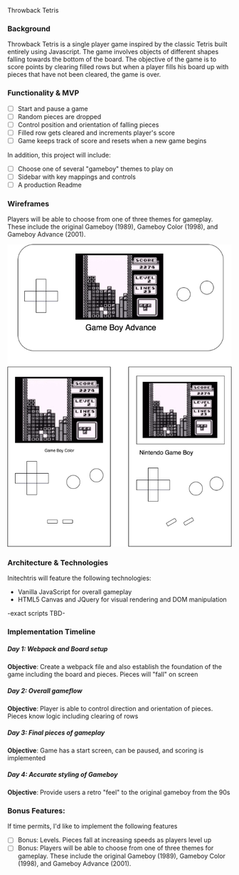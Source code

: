 Throwback Tetris

### Background
Throwback Tetris is a single player game inspired by the classic Tetris built entirely using Javascript. The game involves objects of different shapes falling towards the bottom of the board. The objective of the game is to score points by clearing filled rows but when a player fills his board up with pieces that have not been cleared, the game is over.  

### Functionality & MVP
- [ ] Start and pause a game
- [ ] Random pieces are dropped
- [ ] Control position and orientation of falling pieces
- [ ] Filled row gets cleared and increments player's score
- [ ] Game keeps track of score and resets when a new game begins

In addition, this project will include:
- [ ] Choose one of several "gameboy" themes to play on
- [ ] Sidebar with key mappings and controls
- [ ] A production Readme

### Wireframes
Players will be able to choose from one of three themes for gameplay. These include the original Gameboy (1989), Gameboy Color (1998), and Gameboy Advance (2001).

![Wireframe](/tetris_wireframe.png)

### Architecture & Technologies
Initechtris will feature the following technologies:
* Vanilla JavaScript for overall gameplay
* HTML5 Canvas and JQuery for visual rendering and DOM manipulation

-exact scripts TBD-


### Implementation Timeline
##### Day 1: Webpack and Board setup
**Objective**: Create a webpack file and also establish the foundation of the game including the board and pieces. Pieces will "fall" on screen

##### Day 2: Overall gameflow
**Objective**: Player is able to control direction and orientation of pieces. Pieces know logic including clearing of rows

##### Day 3: Final pieces of gameplay
**Objective**: Game has a start screen, can be paused, and scoring is implemented

##### Day 4: Accurate styling of Gameboy
**Objective**: Provide users a retro "feel" to the original gameboy from the 90s

### Bonus Features:
If time permits, I'd like to implement the following features
- [ ] Bonus: Levels. Pieces fall at increasing speeds as players level up
- [ ] Bonus: Players will be able to choose from one of three themes for gameplay. These include the original Gameboy (1989), Gameboy Color (1998), and Gameboy Advance (2001).
